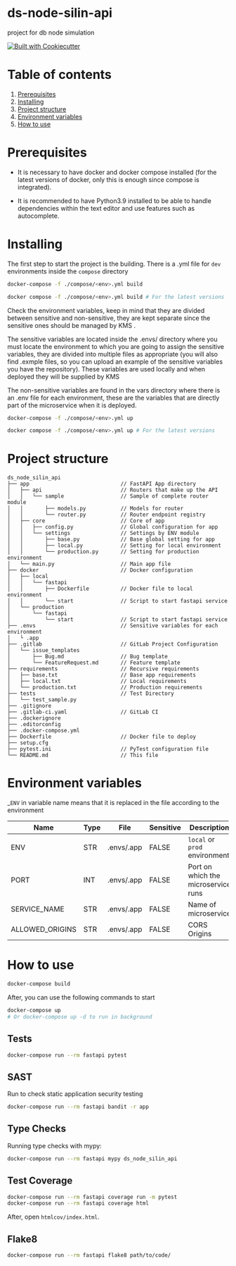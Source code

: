 # ds-node-silin-api

project for db node simulation

[![Built with Cookiecutter](https://img.shields.io/badge/build%20with-Silin%20DS%20Cookiecutter%20FastAPI-purple)](https://gitlab.com/silin-project/data-science/project-templates/ds-fastapi-microservice-template/)


# Table of contents
1. [Prerequisites](#prerequisites)
2. [Installing](#installing)
3. [Project structure](#structure)
4. [Environment variables](#environment)
5. [How to use](#howto)

# Prerequisites <a name="prerequisites"></a>

- It is necessary to have docker and docker compose installed (for the latest versions of docker, only this is enough since compose is integrated).

- It is recommended to have Python3.9 installed to be able to handle dependencies within the text editor and use features such as autocomplete.

# Installing <a name="installing"></a>
The first step to start the project is the building. There is a .yml file for `dev` environments inside the `compose` directory

```bash
docker-compose -f ./compose/<env>.yml build
```
```bash
docker compose -f ./compose/<env>.yml build # For the latest versions
```

Check the environment variables, keep in mind that they are divided between sensitive and non-sensitive, they are kept separate since the sensitive ones should be managed by KMS .

The sensitive variables are located inside the .envs/ directory where you must locate the environment to which you are going to assign the sensitive variables, they are divided into multiple files as appropriate (you will also find .exmple files, so you can upload an example of the sensitive variables you have the repository). These variables are used locally and when deployed they will be supplied by KMS

The non-sensitive variables are found in the vars directory where there is an .env file for each environment, these are the variables that are directly part of the microservice when it is deployed.

```bash
docker-compose -f ./compose/<env>.yml up
```
```bash
docker compose -f ./compose/<env>.yml up # For the latest versions
```

# Project structure <a name="structure"></a>
```
ds_node_silin_api
├── app                             // FastAPI App directory
│   ├── api                         // Routers that make up the API
│   │   └── sample                  // Sample of complete router module
│   │       ├── models.py           // Models for router
│   │       └── router.py           // Router endpoint registry
│   ├── core                        // Core of app
│   │   ├── config.py               // Global configuration for app
│   │   └── settings                // Settings by ENV module
│   │       ├── base.py             // Base global setting for app
│   │       ├── local.py            // Setting for local environment
│   │       └── production.py       // Setting for production environment
│   └── main.py                     // Main app file
├── docker                          // Docker configuration
│   ├── local
│   │   └── fastapi
│   │       ├── Dockerfile          // Docker file to local environment
│   │       └── start               // Script to start fastapi service
│   └── production
│       └── fastapi
│           └── start               // Script to start fastapi service
├── .envs                           // Sensitive variables for each environment
│   └ .app
├── .gitlab                         // GitLab Project Configuration
│   └── issue_templates
│       ├── Bug.md                  // Bug template
│       └── FeatureRequest.md       // Feature template
├── requirements                    // Recursive requirements
│   ├── base.txt                    // Base app requirements
│   ├── local.txt                   // Local requirements
│   └── production.txt              // Production requirements
├── tests                           // Test Directory
│   └── test_sample.py
├── .gitignore
├── .gitlab-ci.yaml                 // GitLab CI
├── .dockerignore
├── .editorconfig
├── .docker-compose.yml
├── Dockerfile                      // Docker file to deploy
├── setup.cfg
├── pytest.ini                      // PyTest configuration file
└── README.md                       // This file
```

# Environment variables <a name="environment"></a>
_`ENV` in variable name means that it is replaced in the file according to the environment

|Name|Type|File|Sensitive|Description|
|----|----|----|---------|-----------|
|ENV|STR|.envs/.app|FALSE|`local` or `prod` environment|
|PORT|INT|.envs/.app|FALSE|Port on which the microservice runs|
|SERVICE_NAME|STR|.envs/.app|FALSE|Name of microservice|
|ALLOWED_ORIGINS|STR|.envs/.app|FALSE|CORS Origins|

# How to use <a name="howto"></a>

```bash
docker-compose build
```
After, you can use the following commands to start
```bash
docker-compose up
# Or docker-compose up -d to run in background
```
## Tests
```bash
docker-compose run --rm fastapi pytest
```

## SAST
Run to check static application security testing
```bash
docker-compose run --rm fastapi bandit -r app
```

## Type Checks

Running type checks with mypy:

```bash
docker-compose run --rm fastapi mypy ds_node_silin_api
```

## Test Coverage
```bash
docker-compose run --rm fastapi coverage run -m pytest
docker-compose run --rm fastapi coverage html
```
After, open `htmlcov/index.html`.

## Flake8
```bash
docker-compose run --rm fastapi flake8 path/to/code/
```
